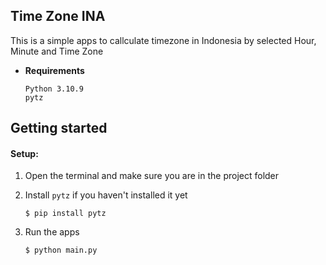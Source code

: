 ## Time Zone INA
This is a simple apps to callculate timezone in Indonesia by selected Hour, Minute and Time Zone

-   **Requirements**

    `Python 3.10.9`
    <br />
    `pytz`


## Getting started

#### Setup:
1. Open the terminal and make sure you are in the project folder
   
2. Install ```pytz``` if you haven't installed it yet
   
    ```
    $ pip install pytz
    ```

3. Run the apps
   
    ```
    $ python main.py
    ```

  
